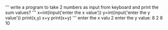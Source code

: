 '''
write a program to take 2 numbers as input from keyboard and print the sum values?
'''
x=int(input('enter the x value'))
y=int(input('enter the y value'))
print(x,y)
x+y
print(x+y)
'''
enter the x valu 2
enter the y value: 8
2 8
10
